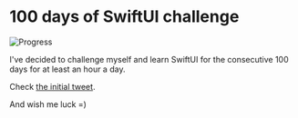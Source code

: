# 100 days of SwiftUI challenge

![Progress](https://progress-bar.dev/18/?title=21h%2036m%20)


I've decided to challenge myself and learn SwiftUI for the consecutive 100 days for at least an hour a day.

Check [the initial tweet](https://twitter.com/ck3g/status/1188362654324318208).

And wish me luck =)

